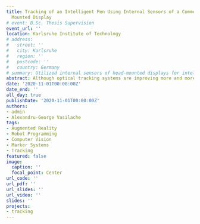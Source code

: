 ```yaml
---
title: Tracking of an Intelligent Pen Using Internal Sensors of a Commercial Head
  Mounted Display
# event: B.Sc. Thesis Supervision
event_url: ''
location: Karlsruhe Institute of Technology
# address:
#   street: ''
#   city: Karlsruhe
#   region: ''
#   postcode: ''
#   country: Germany
# summary: Utilized internal sensors of head-mounted displays for intelligent pen tracking
abstract: Although optical tracking systems are improving more and more each year, the most advanced solutions still rely on clunky, fixed cameras that are difficult to set up. In large spaces, where numerous objects are present, such as factories, these systems either do not perform well, or become really expensive. For this reason, a shift towards more mobile optical tracking methods is needed. Such systems could be implemented on head mounted displays and would therefore perform well even in cluttered environments, as they would be able to see everything from the point of view of the user. More mobile systems could also encourage the development of more intuitive robot programming methods, that use head mounted displays with augmented reality and optical tracking abilities. For this reason, we developed a method that uses a commercial head mounted display (Microsoft Hololens) to track passive reflective infrared markers attached to a smart pen, although any marker configuration can be used. Our algorithm uses the depth sensor of the Hololens to determine the 3D position of the markers. Model fitting and a least-squares pose estimation method are then used to reconstruct the position and orientation of the entire marker configuration. Since mobility is one of our key goals, all computations are performed on the device, and we only rely on an external workstation for visualizing the calculated pose of the pen. We then designed experiments to asses the performance of our system in the following areas- latency, frame rate, angular and positional precision. Our findings have concluded that in static conditions, the method performs with a precision of 1.9 millimeters and 0.37 degrees, at a framerate of 46 Hz. In more dynamic situations, the precision values reach 2.2 centimeters and 3.87 degrees, while the framerates drop to 40 Hz. The latency of the system was found to be 90 milliseconds, regardless of the amount of movement present. Compared with the state of the art, the performance of our system definitely leaves room for improvement, as it still has a long way to go until it reaches sub-millimeter accuracies, latencies lower than 5 milliseconds and frame rates of 2000 Hz. However, we believe that our method illustrates a valuable proof of concept for head mounted displays as mobile optical tracking systems. Furthermore, there are still numerous optical tracking applications that do not require a high degree of accuracy and where higher latencies do not pose a big problem, that could make use of our mobile optical tracking system even with its current performance.
date: '2020-11-01T00:00:00Z'
date_end: ''
all_day: true
publishDate: '2020-11-01T00:00:00Z'
authors:
- admin
- Alexandru-George Vasilache
tags:
- Augmented Reality
- Robot Programming
- Computer Vision
- Marker Systems
- Tracking
featured: false
image:
  caption: ''
  focal_point: Center
url_code: ''
url_pdf: ''
url_slides: ''
url_video: ''
slides: ''
projects:
- tracking
---
```


